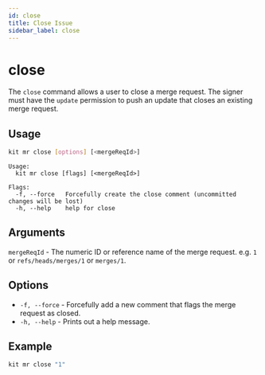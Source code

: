 ```yaml
---
id: close
title: Close Issue
sidebar_label: close
---
```


# close

The `close` command allows a user to close a merge request. The signer must have the `update` permission to push an update that closes an existing merge request.

## Usage

```bash
kit mr close [options] [<mergeReqId>]
```

```text
Usage:
  kit mr close [flags] [<mergeReqId>]

Flags:
  -f, --force   Forcefully create the close comment (uncommitted changes will be lost)
  -h, --help    help for close
```

## Arguments

`mergeReqId` - The numeric ID or reference name of the merge request. e.g. `1` or `refs/heads/merges/1` or `merges/1`.

## Options

* `-f, --force` - Forcefully add a new comment that flags the merge request as closed.  
* `-h, --help` - Prints out a help message.

## Example

```bash
kit mr close "1"
```

